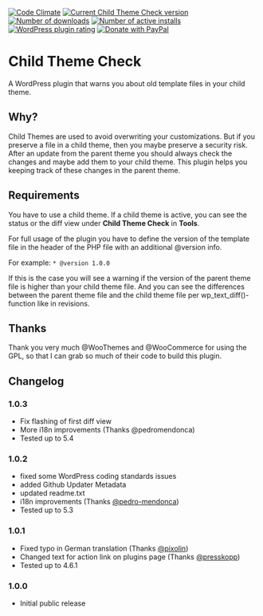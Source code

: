 [![Code Climate](https://codeclimate.com/github/Zodiac1978/tl-template-checker/badges/gpa.svg)](https://codeclimate.com/github/Zodiac1978/tl-template-checker) [![Current Child Theme Check version](https://img.shields.io/wordpress/plugin/v/child-theme-check.svg)](https://wordpress.org/plugins/child-theme-check/) [![Number of downloads](https://img.shields.io/wordpress/plugin/dt/child-theme-check.svg)](https://wordpress.org/plugins/child-theme-check/advanced/) [![Number of active installs](https://img.shields.io/wordpress/plugin/installs/child-theme-check.svg)](https://wordpress.org/plugins/child-theme-check/advanced/) [![WordPress plugin rating](https://img.shields.io/wordpress/plugin/r/child-theme-check.svg)](https://wordpress.org/plugins/child-theme-check/#reviews) [![Donate with PayPal](https://img.shields.io/badge/PayPal-Donate-yellow.svg)](https://paypal.me/zodiac1978)

# Child Theme Check

A WordPress plugin that warns you about old template files in your child theme.

## Why?

Child Themes are used to avoid overwriting your customizations. But if you preserve a file in a child theme, then you maybe preserve a security risk. After an update from the parent theme you should always check the changes and maybe add them to your child theme. This plugin helps you keeping track of these changes in the parent theme.

## Requirements

You have to use a child theme. If a child theme is active, you can see the status or the diff view under **Child Theme Check** in **Tools**.

For full usage of the plugin you have to define the version of the template file in the header of the PHP file with an additional @version info.

For example: ```* @version 1.0.0```

If this is the case you will see a warning if the version of the parent theme file is higher than your child theme file. And you can see the differences between the parent theme file and the child theme file per wp_text_diff()-function like in revisions.

## Thanks

Thank you very much @WooThemes and @WooCommerce for using the GPL, so that I can grab so much of their code to build this plugin.

## Changelog

### 1.0.3

* Fix flashing of first diff view
* More i18n improvements (Thanks @pedromendonca)
* Tested up to 5.4

### 1.0.2

* fixed some WordPress coding standards issues
* added Github Updater Metadata
* updated readme.txt
* i18n improvements (Thanks [@pedro-mendonca](https://github.com/pedro-mendonca))
* Tested up to 5.3

### 1.0.1

* Fixed typo in German translation (Thanks [@pixolin](https://github.com/pixolin))
* Changed text for action link on plugins page (Thanks [@presskopp](https://github.com/presskopp))
* Tested up to 4.6.1

### 1.0.0

* Initial public release
